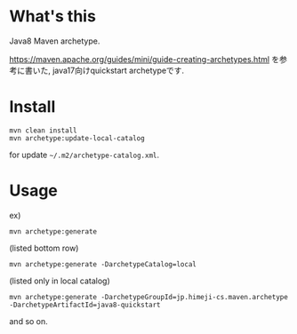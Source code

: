 # What's this

Java8 Maven archetype.

https://maven.apache.org/guides/mini/guide-creating-archetypes.html
を参考に書いた, java17向けquickstart archetypeです.

# Install

    mvn clean install
    mvn archetype:update-local-catalog
for update `~/.m2/archetype-catalog.xml`.

# Usage

ex)

    mvn archetype:generate 
(listed bottom row)

    mvn archetype:generate -DarchetypeCatalog=local
(listed only in local catalog)

    mvn archetype:generate -DarchetypeGroupId=jp.himeji-cs.maven.archetype -DarchetypeArtifactId=java8-quickstart

and so on.
